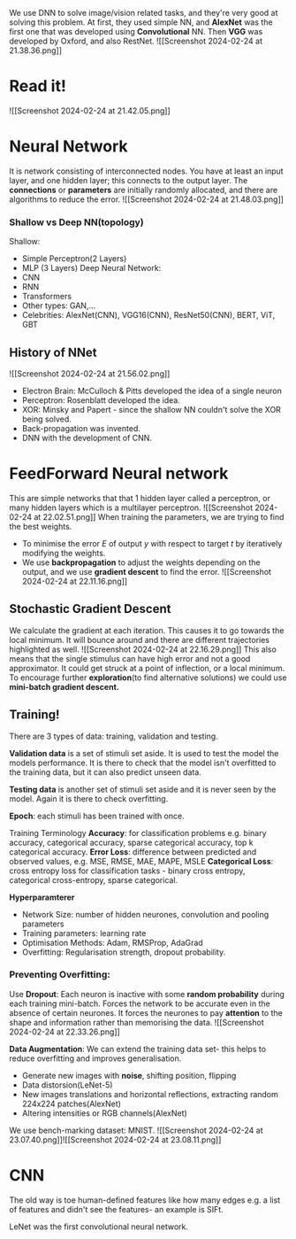 We use DNN to solve image/vision related tasks, and they're very good at solving this problem. At first, they used simple NN, and **AlexNet** was the first one that was developed using **Convolutional** NN. Then **VGG** was developed by Oxford, and also RestNet.
![[Screenshot 2024-02-24 at 21.38.36.png]]


# Read it!
![[Screenshot 2024-02-24 at 21.42.05.png]]


# Neural Network
It is network consisting of interconnected nodes. You have at least an input layer, and one hidden layer; this connects to the output layer. The **connections** or **parameters** are initially randomly allocated, and there are algorithms to reduce the error.
![[Screenshot 2024-02-24 at 21.48.03.png]]

### Shallow vs Deep NN(topology)
Shallow:
- Simple Perceptron(2 Layers)
- MLP (3 Layers)
Deep Neural Network:
- CNN 
- RNN
- Transformers
- Other types: GAN,...
- Celebrities: AlexNet(CNN), VGG16(CNN), ResNet50(CNN), BERT, ViT, GBT
## History of NNet
![[Screenshot 2024-02-24 at 21.56.02.png]]
- Electron Brain: McCulloch & Pitts developed the idea of a single neuron
- Perceptron: Rosenblatt developed the idea.
- XOR: Minsky and Papert - since the shallow NN couldn't solve the XOR being solved.
- Back-propagation was  invented.
- DNN with the development of CNN.

# FeedForward Neural network
This are simple networks that that 1 hidden layer called a perceptron, or many hidden layers which is a multilayer perceptron.
![[Screenshot 2024-02-24 at 22.02.51.png]]
When training the parameters, we are trying to find the best weights.
- To minimise the error $E$ of output $y$ with respect to target $t$ by iteratively modifying the weights.
- We use **backpropagation** to adjust the weights depending on the output, and we use **gradient descent** to find the error.
![[Screenshot 2024-02-24 at 22.11.16.png]]

## Stochastic Gradient Descent
We calculate the gradient at each iteration. This causes it to go towards the local minimum. It will bounce around and there are different trajectories highlighted as well.
![[Screenshot 2024-02-24 at 22.16.29.png]]
This also means that the single stimulus can have high error and not a good approximator. It could get struck at a point of inflection, or a local minimum. To encourage further **exploration**(to find alternative solutions) we could use **mini-batch gradient descent.** 

## Training!
There are 3 types of data: training, validation and testing.

**Validation data**  is a set of stimuli set aside. It is used to test the model the models performance. It is there to check that the model isn't overfitted to the training data, but it can also predict unseen data.

**Testing data** is another set of stimuli set aside and it is never seen by the model. Again it is there to check overfitting.

**Epoch**: each stimuli has been trained with once.

Training Terminology
**Accuracy**: for classification problems e.g. binary accuracy, categorical accuracy, sparse categorical accuracy, top k categorical accuracy. 
**Error Loss**: difference between predicted and observed values, e.g. MSE, RMSE, MAE, MAPE, MSLE
**Categorical Loss**: cross entropy loss for classification tasks - binary cross entropy, categorical cross-entropy, sparse categorical.

**Hyperparamterer**
- Network Size: number of hidden neurones, convolution and pooling parameters
- Training parameters: learning rate
- Optimisation Methods: Adam, RMSProp, AdaGrad
- Overfitting: Regularisation strength, dropout probability. 
### Preventing Overfitting:
Use **Dropout**:
Each neuron is inactive with some **random probability** during each training mini-batch. Forces the network to be accurate even in the absence of certain neurones. It forces the neurones to pay **attention** to the shape and information rather than memorising the data.
![[Screenshot 2024-02-24 at 22.33.26.png]]

**Data Augmentation**:
We can extend the training data set- this helps to reduce overfitting and improves generalisation.
- Generate new images with **noise**, shifting position, flipping
- Data distorsion(LeNet-5)
- New images translations and horizontal reflections, extracting random 224x224 patches(AlexNet)
- Altering intensities or RGB channels(AlexNet)

We use bench-marking dataset: MNIST.
![[Screenshot 2024-02-24 at 23.07.40.png]]![[Screenshot 2024-02-24 at 23.08.11.png]]


# CNN
The old way is toe human-defined features like how many edges e.g. a list of features and didn't see the features- an example is SIFt.

LeNet was the first convolutional neural network. 

